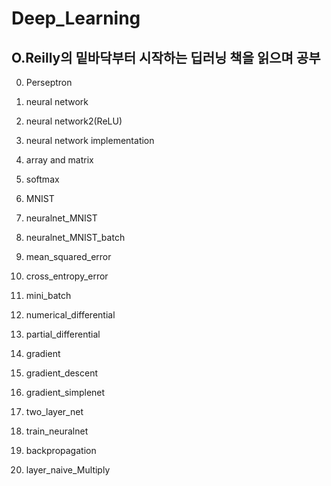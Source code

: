 # Deep_Learning

## O.Reilly의 **밑바닥부터 시작하는 딥러닝** 책을 읽으며 공부

0. Perseptron

1. neural network

2. neural network2(ReLU)

3. neural network implementation

4. array and matrix

5. softmax

6. MNIST

7. neuralnet_MNIST

8. neuralnet_MNIST_batch

9. mean_squared_error

10. cross_entropy_error

11. mini_batch

12. numerical_differential

13. partial_differential

14. gradient

15. gradient_descent

16. gradient_simplenet

17. two_layer_net

18. train_neuralnet

19. backpropagation

20. layer_naive_Multiply
